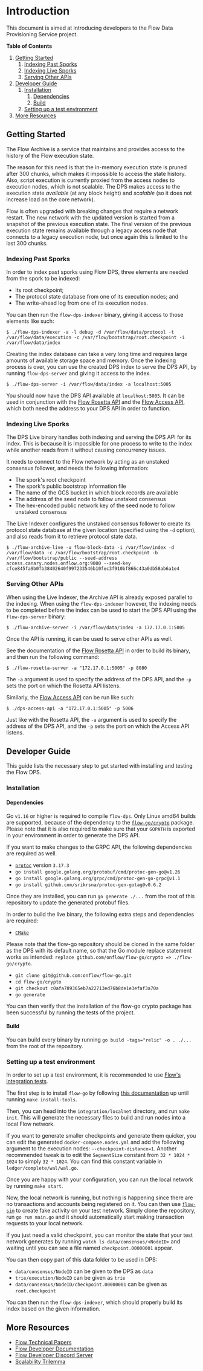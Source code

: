 # Introduction

This document is aimed at introducing developers to the Flow Data Provisioning Service project.

**Table of Contents**

1. [Getting Started](#getting-started)
   1. [Indexing Past Sporks](#indexing-past-sporks)
   2. [Indexing Live Sporks](#indexing-live-sporks)
   3. [Serving Other APIs](#serving-other-apis)
2. [Developer Guide](#developer-guide)
   1. [Installation](#installation)
      1. [Dependencies](#dependencies)
      2. [Build](#build)
   2. [Setting up a test environment](#setting-up-a-test-environment)
3. [More Resources](#more-resources)

## Getting Started

The Flow Archive is a service that maintains and provides access to the history of the Flow execution state.

The reason for this need is that the in-memory execution state is pruned after 300 chunks, which makes it impossible to access the state history.
Also, script execution is currently proxied from the access nodes to execution nodes, which is not scalable.
The DPS makes access to the execution state _available_ (at any block height) and _scalable_ (so it does not increase load on the core network).

Flow is often upgraded with breaking changes that require a network restart. The new network with the updated version is started from a snapshot of the previous execution state.
The final version of the previous execution state remains available through a legacy access node that connects to a legacy execution node, but once again this is limited to the last 300 chunks.

### Indexing Past Sporks

In order to index past sporks using Flow DPS, three elements are needed from the spork to be indexed:

* Its root checkpoint;
* The protocol state database from one of its execution nodes; and
* The write-ahead log from one of its execution nodes.

You can then run the `flow-dps-indexer` binary, giving it access to those elements like such:

```console
$ ./flow-dps-indexer -a -l debug -d /var/flow/data/protocol -t /var/flow/data/execution -c /var/flow/bootstrap/root.checkpoint -i /var/flow/data/index
```

Creating the index database can take a very long time and requires large amounts of available storage space and memory.
Once the indexing process is over, you can use the created DPS index to serve the DPS API, by running `flow-dps-server` and giving it access to the index.

```console
$ ./flow-dps-server -i /var/flow/data/index -a localhost:5005
```

You should now have the DPS API available at `localhost:5005`.
It can be used in conjunction with the [Flow Rosetta API](https://github.com/optakt/flow-dps-rosetta) and the [Flow Access API](https://github.com/optakt/flow-dps-access), which both need the address to your DPS API in order to function.

### Indexing Live Sporks

The DPS Live binary handles both indexing and serving the DPS API for its index.
This is because it is impossible for one process to write to the index while another reads from it without causing concurrency issues.

It needs to connect to the Flow network by acting as an unstaked consensus follower, and needs the following information:

* The spork's root checkpoint
* The spork's public bootstrap information file
* The name of the GCS bucket in which block records are available
* The address of the seed node to follow unstaked consensus
* The hex-encoded public network key of the seed node to follow unstaked consensus

The Live Indexer configures the unstaked consensus follower to create its protocol state database at the given location (specified using the `-d` option), and also reads from it to retrieve protocol state data.

```console
$ ./flow-archive-live -u flow-block-data -i /var/flow/index -d /var/flow/data -c /var/flow/bootstrap/root.checkpoint -b /var/flow/bootstrap/public --seed-address access.canary.nodes.onflow.org:9000 --seed-key cfce845fa9b0fb38402640f997233546b10fec3f910bf866c43a0db58ab6a1e4
```

### Serving Other APIs

When using the Live Indexer, the Archive API is already exposed parallel to the indexing. When using the `flow-dps-indexer` however, the indexing needs to be completed before the index can be used to start the DPS API using the `flow-dps-server` binary:

```console
$ ./flow-archive-server -i /var/flow/data/index -a 172.17.0.1:5005
```

Once the API is running, it can be used to serve other APIs as well.

See the documentation of the [Flow Rosetta API](https://github.com/optakt/flow-dps-rosetta) in order to build its binary, and then run the following command:

```console
$ ./flow-rosetta-server -a "172.17.0.1:5005" -p 8080
```

The `-a` argument is used to specify the address of the DPS API, and the `-p` sets the port on which the Rosetta API listens.

Similarly, the [Flow Access API](https://github.com/optakt/flow-dps-access) can be run like such:

```console
$ ./dps-access-api -a "172.17.0.1:5005" -p 5006
```

Just like with the Rosetta API, the `-a` argument is used to specify the address of the DPS API, and the `-p` sets the port on which the Access API listens.

## Developer Guide

This guide lists the necessary step to get started with installing and testing the Flow DPS.

### Installation

#### Dependencies

Go `v1.16` or higher is required to compile `flow-dps`.
Only Linux amd64 builds are supported, because of the dependency to the [`flow-go/crypto`](https://github.com/onflow/flow-go/tree/master/crypto) package.
Please note that it is also required to make sure that your `GOPATH` is exported in your environment in order to generate the DPS API.

If you want to make changes to the GRPC API, the following dependencies are required as well.

* [`protoc`](https://grpc.io/docs/protoc-installation/) version `3.17.3`
* `go install google.golang.org/protobuf/cmd/protoc-gen-go@v1.26`
* `go install google.golang.org/grpc/cmd/protoc-gen-go-grpc@v1.1`
* `go install github.com/srikrsna/protoc-gen-gotag@v0.6.2`

Once they are installed, you can run `go generate ./...` from the root of this repository to update the generated protobuf files.

In order to build the live binary, the following extra steps and dependencies are required:

* [`CMake`](https://cmake.org/install/)

Please note that the flow-go repository should be cloned in the same folder as the DPS with its default name, so that the Go module replace statement works as intended: `replace github.com/onflow/flow-go/crypto => ./flow-go/crypto`.

* `git clone git@github.com:onflow/flow-go.git`
* `cd flow-go/crypto`
* `git checkout c0afa789365eb7a22713ed76b8de1e3efaf3a70a`
* `go generate`

You can then verify that the installation of the flow-go crypto package has been successful by running the tests of the project.

#### Build

You can build every binary by running `go build -tags="relic" -o . ./...` from the root of the repository.

### Setting up a test environment

In order to set up a test environment, it is recommended to use [Flow's integration tests](https://github.com/onflow/flow-go/tree/master/integration/localnet).

The first step is to install `flow-go` by following [this documentation](https://github.com/onflow/flow-go#installation) up until running `make install-tools`.

Then, you can head into the `integration/localnet` directory, and run `make init`. This will generate the necessary files to build and run nodes into a local Flow network.

If you want to generate smaller checkpoints and generate them quicker, you can edit the generated `docker-compose.nodes.yml` and add the following argument to the execution nodes: `--checkpoint-distance=1`.
Another recommended tweak is to edit the `SegmentSize` constant from `32 * 1024 * 1024` to simply `32 * 1024`. You can find this constant variable in `ledger/complete/wal/wal.go`.

Once you are happy with your configuration, you can run the local network by running `make start`.

Now, the local network is running, but nothing is happening since there are no transactions and accounts being registered on it.
You can then use [`flow-sim`](https://github.com/optakt/flow-sim) to create fake activity on your test network.
Simply clone the repository, run `go run main.go` and it should automatically start making transaction requests to your local network.

If you just need a valid checkpoint, you can monitor the state that your test network generates by running `watch ls data/consensus/<NodeID>` and waiting until you can see a file named `checkpoint.00000001` appear.

You can then copy part of this data folder to be used in DPS:

* `data/consensus/NodeID` can be given to the DPS as `data`
* `trie/execution/NodeID` can be given as `trie`
* `data/consensus/NodeID/checkpoint.00000001` can be given as `root.checkpoint`

You can then run the `flow-dps-indexer`, which should properly build its index based on the given information.

## More Resources

* [Flow Technical Papers](https://www.onflow.org/technical-paper)
* [Flow Developer Documentation](https://docs.onflow.org/)
* [Flow Developer Discord Server](https://onflow.org/discord)
* [Scalability Trilemma](https://vitalik.ca/general/2021/04/07/sharding.html)